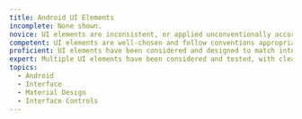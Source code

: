 ```yaml
---
title: Android UI Elements
incomplete: None shown.
novice: UI elements are inconsistent, or applied unconventionally according to Material guidelines for Android.
competent: UI elements are well-chosen and follow conventions appropriate to Android and the product.
proficient: UI elements have been considered and designed to match intended users' mental models of interaction.
expert: Multiple UI elements have been considered and tested, with clear evidence for how the chosen approach matches up with user expectations and mental models.
topics:
  - Android
  - Interface
  - Material Design
  - Interface Controls
---
```

